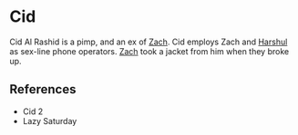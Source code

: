 # Cid
Cid Al Rashid is a pimp, and an ex of [Zach](Person/Zach.md). Cid employs Zach and [Harshul](Person/Harshul.md) as sex-line phone operators. [Zach](Person/Zach.md) took a jacket from him when they broke up.

## References
- Cid 2
- Lazy Saturday
